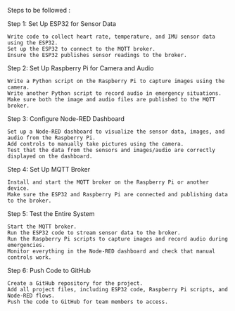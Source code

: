 Steps to be followed :


Step 1: Set Up ESP32 for Sensor Data

    Write code to collect heart rate, temperature, and IMU sensor data using the ESP32.
    Set up the ESP32 to connect to the MQTT broker.
    Ensure the ESP32 publishes sensor readings to the broker.

Step 2: Set Up Raspberry Pi for Camera and Audio

    Write a Python script on the Raspberry Pi to capture images using the camera.
    Write another Python script to record audio in emergency situations.
    Make sure both the image and audio files are published to the MQTT broker.

Step 3: Configure Node-RED Dashboard

    Set up a Node-RED dashboard to visualize the sensor data, images, and audio from the Raspberry Pi.
    Add controls to manually take pictures using the camera.
    Test that the data from the sensors and images/audio are correctly displayed on the dashboard.

Step 4: Set Up MQTT Broker

    Install and start the MQTT broker on the Raspberry Pi or another device.
    Make sure the ESP32 and Raspberry Pi are connected and publishing data to the broker.

Step 5: Test the Entire System

    Start the MQTT broker.
    Run the ESP32 code to stream sensor data to the broker.
    Run the Raspberry Pi scripts to capture images and record audio during emergencies.
    Monitor everything in the Node-RED dashboard and check that manual controls work.

Step 6: Push Code to GitHub

    Create a GitHub repository for the project.
    Add all project files, including ESP32 code, Raspberry Pi scripts, and Node-RED flows.
    Push the code to GitHub for team members to access.
